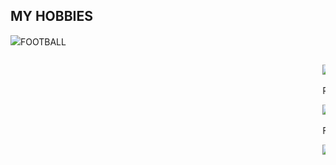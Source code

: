 <html>
<body>
    <h2>MY HOBBIES </h2>
	 <div>
	<p><img src="https://images.theconversation.com/files/237073/original/file-20180919-158237-17bvgte.jpg?ixlib=rb-1.1.0&q=45&auto=format&w=1200&h=1200.0&fit=crop">FOOTBALL</a></p>
	 <marquee>
	<p><img src="https://static.reuters.com/resources/r/?m=02&d=20181010&t=2&i=1313296596&r=LYNXNPEE991GK&w=800">BASKET BALL</a>
	<p><img src="">READING NOVELS</a>
	<p><img src="https://encrypted-tbn0.gstatic.com/images?q=tbn:ANd9GcTc9mislcpPxmRFB3sI2AO8K8AxK8-8YHps6w&usqp=CAU">MOUNTAIN BIKING</a>
	<p><img src="">FOOTBALL</a>
	<p><img src="https://bloximages.chicago2.vip.townnews.com/phillytrib.com/content/tncms/assets/v3/editorial/0/43/043d1cff-8b67-513b-a80d-f53b1cdc0280/5d66e4cc97607.image.jpg?crop=1791%2C940%2C0%2C108&resize=1200%2C630&order=crop%2Cresize">BASKET BALL</a>
	</div></p>

</body>
</html>
